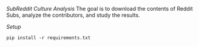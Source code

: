*SubReddit Culture Analysis*
The goal is to download the contents of Reddit Subs, analyze the contributors, and study the results.

*Setup*
```
pip install -r requirements.txt
```
